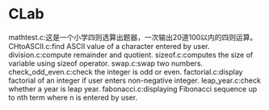 # CLab 
mathtest.c:这是一个小学四则选算出题器，一次输出20道100以内的四则运算。
CHtoASCII.c:find ASCII value of a character entered by user.
division.c:compute remainder and quotient.
sizeof.c:computes the size of variable using sizeof operator.
swap.c:swap two numbers.
check_odd_even.c:check the integer is odd or even.
factorial.c:display factorial of an integer if user enters non-negative integer.
leap_year.c:check whether a year is leap year.
fabonacci.c:displaying Fibonacci sequence up to nth term where n is entered by user.
